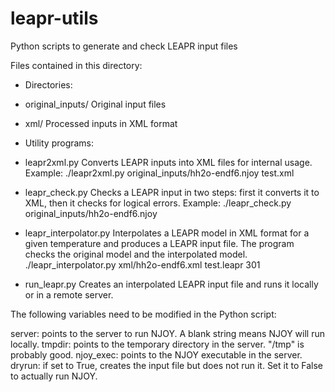 # leapr-utils
Python scripts to generate and check LEAPR input files

Files contained in this directory:

- Directories:
* original_inputs/
  Original input files
 
* xml/
  Processed inputs in XML format
 
- Utility programs:
* leapr2xml.py
 Converts LEAPR inputs into XML files for internal usage.
Example:
  ./leapr2xml.py original_inputs/hh2o-endf6.njoy test.xml

* leapr_check.py
 Checks a LEAPR input in two steps: first it converts it to XML, then it checks for logical errors.
Example:
  ./leapr_check.py original_inputs/hh2o-endf6.njoy
 
* leapr_interpolator.py
 Interpolates a LEAPR model in XML format for a given temperature and produces a LEAPR input file.
 The program checks the original model and the interpolated model.
 ./leapr_interpolator.py xml/hh2o-endf6.xml test.leapr 301
 
* run_leapr.py
 Creates an interpolated LEAPR input file and runs it locally or in a remote server.
 
 The following variables need to be modified in the Python script:
 
 server: points to the server to run NJOY. A blank string means NJOY will run locally.
 tmpdir: points to the temporary directory in the server. "/tmp" is probably good.
 njoy_exec: points to the NJOY executable in the server.
 dryrun: if set to True, creates the input file but does not run it. Set it to False to actually run NJOY.

